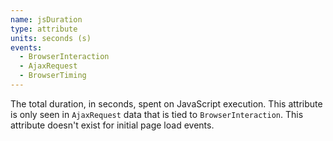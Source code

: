 ```yaml
---
name: jsDuration
type: attribute
units: seconds (s)
events:
  - BrowserInteraction
  - AjaxRequest
  - BrowserTiming
---
```


The total duration, in seconds, spent on JavaScript execution. This attribute is only seen in `AjaxRequest` data that is tied to `BrowserInteraction`. This attribute doesn't exist for initial page load events.